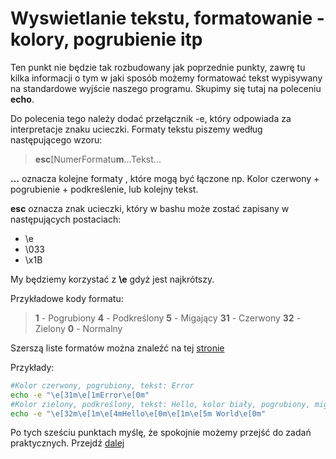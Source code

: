 # Wyswietlanie tekstu, formatowanie - kolory, pogrubienie itp
Ten punkt nie będzie tak rozbudowany jak poprzednie punkty, zawrę tu kilka informacji o tym w jaki sposób możemy formatować tekst wypisywany na standardowe wyjście naszego programu. Skupimy się tutaj na poleceniu **echo**.

Do polecenia tego należy dodać przełącznik -e, który odpowiada za interpretacje znaku ucieczki. Formaty tekstu piszemy według następującego wzoru:

>**esc**[NumerFormatu**m**...Tekst...

**...** oznacza kolejne formaty , które mogą być łączone np. Kolor czerwony + pogrubienie + podkreślenie, lub kolejny tekst.

**esc** oznacza znak ucieczki, który w bashu może zostać zapisany w następujących postaciach:
- \e
- \033
- \x1B

My będziemy korzystać z **\e** gdyż jest najkrótszy.

Przykładowe kody formatu:

> **1** - Pogrubiony
> **4** - Podkreślony
> **5** - Migający
> **31** - Czerwony
> **32** - Zielony
> **0** - Normalny

Szerszą liste formatów można znaleźć na tej [stronie](https://misc.flogisoft.com/bash/tip_colors_and_formatting)

Przykłady:

```sh
#Kolor czerwony, pogrubiony, tekst: Error
echo -e "\e[31m\e[1mError\e[0m"
#Kolor zielony, podkreślony, tekst: Hello, kolor biały, pogrubiony, migający, tekst: World
echo -e "\e[32m\e[1m\e[4mHello\e[0m\e[1m\e[5m World\e[0m"
```

Po tych sześciu punktach myślę, że spokojnie możemy przejść do zadań praktycznych. Przejdź [dalej](https://github.com/wojtek2kdev/Bash-lesson/blob/master/Practice_01.md)
